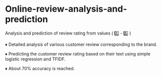 # Online-review-analysis-and-prediction
Analysis and prediction of review rating from values ( :one: - :five: )

:diamonds: Detailed analysis of various customer review corresponding to the brand.

:diamonds: Predicting the customer review rating based on their text using simple logistic regression and TFIDF. 

:diamonds: About 70% accuracy is reached.
